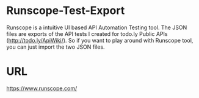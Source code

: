 # Runscope-Test-Export
Runscope is a intuitive UI based API Automation Testing tool. The JSON files are exports of the API tests I created for todo.ly Public APIs (http://todo.ly/ApiWiki/).
So if you want to play around with Runscope tool, you can just import the two JSON files. 

# URL
https://www.runscope.com/
